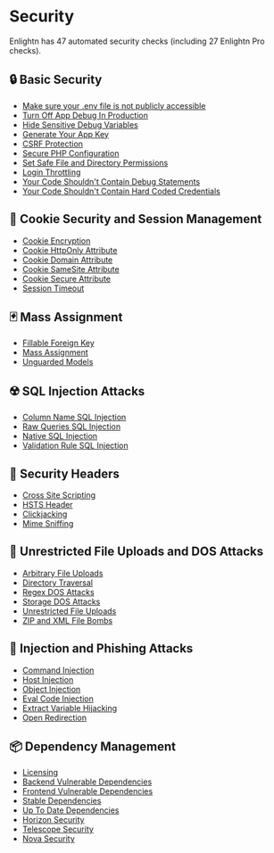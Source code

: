 # Security

Enlightn has 47 automated security checks (including 27 Enlightn Pro checks).

## :lock: Basic Security
- [Make sure your .env file is not publicly accessible](env-access-analyzer.html)
- [Turn Off App Debug In Production](app-debug-analyzer.html)
- [Hide Sensitive Debug Variables](app-debug-hide-analyzer.html)
- [Generate Your App Key](app-key-analyzer.html)
- [CSRF Protection](csrf-analyzer.html)
- [Secure PHP Configuration](php-ini-analyzer.html)
- [Set Safe File and Directory Permissions](file-permissions-analyzer.html)
- [Login Throttling](login-throttling-analyzer.html)
- [Your Code Shouldn't Contain Debug Statements](debug-statement-analyzer.html) <Badge text="PRO" type="tip"/>
- [Your Code Shouldn't Contain Hard Coded Credentials](hard-coded-credentials-analyzer.html) <Badge text="PRO" type="tip"/>

## :cookie: Cookie Security and Session Management
- [Cookie Encryption](encrypted-cookies-analyzer.html)
- [Cookie HttpOnly Attribute](http-only-cookie-analyzer.html)
- [Cookie Domain Attribute](cookie-domain-analyzer.html) <Badge text="PRO" type="tip"/>
- [Cookie SameSite Attribute](same-site-cookie-analyzer.html) <Badge text="PRO" type="tip"/>
- [Cookie Secure Attribute](secure-cookie-analyzer.md) <Badge text="PRO" type="tip"/>
- [Session Timeout](session-timeout-analyzer.html) <Badge text="PRO" type="tip"/>

## :black_joker: Mass Assignment
- [Fillable Foreign Key](fillable-foreign-key-analyzer.html)
- [Mass Assignment](mass-assignment-analyzer.html)
- [Unguarded Models](unguarded-models-analyzer.html)

## :radioactive: SQL Injection Attacks
- [Column Name SQL Injection](column-name-sql-injection-analyzer.html) <Badge text="PRO" type="tip"/>
- [Raw Queries SQL Injection](raw-sql-injection-analyzer.html) <Badge text="PRO" type="tip"/>
- [Native SQL Injection](sql-injection-analyzer.html) <Badge text="PRO" type="tip"/>
- [Validation Rule SQL Injection](validation-sql-injection-analyzer.html) <Badge text="PRO" type="tip"/>

## :scroll: Security Headers
- [Cross Site Scripting](xss-analyzer.html)
- [HSTS Header](hsts-header-analyzer.html)
- [Clickjacking](clickjacking-analyzer.html) <Badge text="PRO" type="tip"/>
- [Mime Sniffing](mime-sniffing-analyzer.html) <Badge text="PRO" type="tip"/>

## :file_folder: Unrestricted File Uploads and DOS Attacks
- [Arbitrary File Uploads](arbitrary-file-upload-analyzer.html) <Badge text="PRO" type="tip"/>
- [Directory Traversal](directory-traversal-analyzer.html) <Badge text="PRO" type="tip"/>
- [Regex DOS Attacks](regex-dos-analyzer.html) <Badge text="PRO" type="tip"/>
- [Storage DOS Attacks](file-size-validation-analyzer.html) <Badge text="PRO" type="tip"/>
- [Unrestricted File Uploads](unrestricted-file-upload-analyzer.html) <Badge text="PRO" type="tip"/>
- [ZIP and XML File Bombs](file-bomb-validation-analyzer.html) <Badge text="PRO" type="tip"/>

## :syringe: Injection and Phishing Attacks
- [Command Injection](command-injection-analyzer.html) <Badge text="PRO" type="tip"/>
- [Host Injection](host-injection-analyzer.html) <Badge text="PRO" type="tip"/>
- [Object Injection](object-injection-analyzer.html) <Badge text="PRO" type="tip"/>
- [Eval Code Injection](eval-analyzer.html) <Badge text="PRO" type="tip"/>
- [Extract Variable Hijacking](extract-analyzer.html) <Badge text="PRO" type="tip"/>
- [Open Redirection](open-redirection-analyzer.html) <Badge text="PRO" type="tip"/>

## :package: Dependency Management
- [Licensing](license-analyzer.html)
- [Backend Vulnerable Dependencies](vulnerable-dependency-analyzer.html)
- [Frontend Vulnerable Dependencies](frontend-vulnerable-dependency-analyzer.html)
- [Stable Dependencies](stable-dependency-analyzer.html)
- [Up To Date Dependencies](up-to-date-dependency-analyzer.html)
- [Horizon Security](horizon-security-analyzer.html) <Badge text="PRO" type="tip"/>
- [Telescope Security](telescope-security-analyzer.html) <Badge text="PRO" type="tip"/>
- [Nova Security](nova-security-analyzer.html) <Badge text="PRO" type="tip"/>